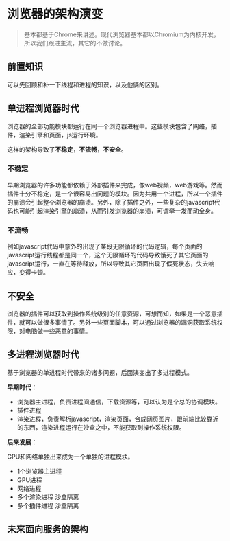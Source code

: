 # 浏览器的架构演变

> 基本都基于Chrome来讲述。现代浏览器基本都以Chromium为内核开发，所以我们跟进主流，其它的不做讨论。

## 前置知识
可以先回顾和补一下线程和进程的知识，以及他俩的区别。

## 单进程浏览器时代

浏览器的全部功能模块都运行在同一个浏览器进程中。这些模块包含了网络，插件，渲染引擎和页面，js运行环境。

这样的架构导致了**不稳定**，**不流畅**，**不安全**。

### 不稳定

早期浏览器的许多功能都依赖于外部插件来完成，像web视频，web游戏等。然而插件十分不稳定，是一个很容易出问题的模块。因为共用一个进程，所以一个插件的崩溃会引起整个浏览器的崩溃。另外，除了插件之外，一些复杂的javascript代码也可能引起渲染引擎的崩溃，从而引发浏览器的崩溃，可谓牵一发而动全身。

### 不流畅

例如javascript代码中意外的出现了某段无限循环的代码逻辑，每个页面的javascript运行线程都是同一个，这个无限循环的代码导致饿死了其它页面的javascript运行，一直在等待释放，所以导致其它页面出现了假死状态，失去响应，变得卡顿。

## 不安全
浏览器的插件可以获取到操作系统级别的任意资源，可想而知，如果是一个恶意插件，就可以做很多事情了。另外一些页面脚本，可以通过浏览器的漏洞获取系统权限，对电脑做一些恶意的事情。

## 多进程浏览器时代

基于浏览器的单进程时代带来的诸多问题，后面演变出了多进程模式。

**早期时代**：

+ 浏览器主进程，负责进程间通信，下载资源等，可以认为是个总的协调模块。
+ 插件进程
+ 渲染进程，负责解析javascript，渲染页面，合成网页图片，跟前端比较靠近的东西，渲染进程运行在沙盒之中，不能获取到操作系统权限。

**后来发展**：

GPU和网络单独出来成为一个单独的进程模块。

+ 1个浏览器主进程
+ GPU进程
+ 网络进程
+ 多个渲染进程 沙盒隔离
+ 多个插件进程 沙盒隔离


## 未来面向服务的架构

